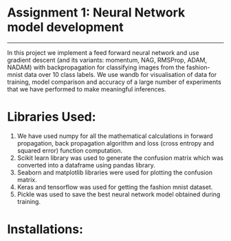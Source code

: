 # Assignment 1: Neural Network model development
----------------------------------------------------
In this project we implement a feed forward neural network and use gradient descent (and its variants: momentum, NAG, RMSProp, ADAM, NADAM) with backpropagation for classifying images from the fashion-mnist data over 10 class labels. We use wandb for visualisation of data for training, model comparison and accuracy of a large number of experiments that we have performed to make meaningful inferences.
# Libraries Used:
1. We have used numpy for all the mathematical calculations in forward propagation, back propagation algorithm and loss (cross entropy and squared error) function computation.
2. Scikit learn library was used to generate the confusion matrix which was converted into a dataframe using pandas library. 
3. Seaborn and matplotlib libraries were used for plotting the confusion matrix.
4. Keras and tensorflow was used for getting the fashion mnist dataset.
5. Pickle was used to save the best neural network model obtained during training.
# Installations: #
